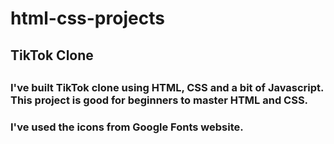 # html-css-projects
<h2>TikTok Clone<h2>
<h3>I've built TikTok clone using HTML, CSS and a bit of Javascript. This project is good for beginners to master HTML and CSS.<h3>

<p>I've used the icons from Google Fonts website.<p>
